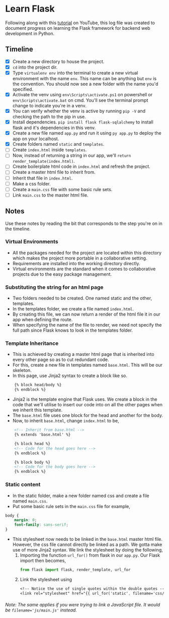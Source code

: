 # Learn Flask
Following along with this [tutorial](https://www.youtube.com/watch?v=Z1RJmh_OqeA) on YouTube, this log file was created to document progress on learning the Flask framework for backend web development in Python. 

## Timeline
- [X] Create a new directory to house the project.
- [X] `cd` into the project dir.
- [X] Type `virtualenv env` into the terminal to create a new virtual environment with the name `env`. This name can be anything but `env` is the convention. You should now see a new folder with the name you'd specified.
- [X] Activate the venv using `env\Scripts\activate.ps1` on powershell or `env\Scripts\activate.bat` on cmd. You'll see the terminal prompt change to indicate you're in a venv.
- [X] You can verify whether the venv is active by running `pip -V` and checking the path to the pip in use.
- [X] Install dependencies. `pip install flask flask-sqlalchemy` to install flask and it's dependencies in this venv.
- [X] Create a new file named `app.py` and run it using `py app.py` to deploy the app on your localhost.
- [X] Create folders named `static` and `templates`.
- [ ] Create `index.html` inside `templates`.
- [ ] Now, instead of returning a string in our app, we'll `return render_template(index.html)`.
- [ ] Create boilerplate html code in `index.html` and refresh the project.
- [ ] Create a master html file to inherit from. 
- [ ] Inherit that file in `index.html`.
- [ ] Make a css folder.
- [ ] Create a `main.css` file with some basic rule sets.
- [ ] Link `main.css` to the master html file.

## Notes
Use these notes by reading the bit that corresponds to the step you're on in the timeline.
### Virtual Environments
- All the packages needed for the project are located within this directory which makes the project more portable in a collaborative setting.
- Requirements are installed into the working directory directly.
- Virtual environments are the standard when it comes to collaborative projects due to the easy package management. 

### Substituting the string for an html page
- Two folders needed to be created. One named static and the other, templates. 
- In the templates folder, we create a file named `index.html`. 
- By creating this file, we can now return a render of the html file it in our app when defining the route.
- When specifying the name of the file to render, we need not specify the full path since Flask knows to look in the templates folder.

### Template Inheritance
- This is achieved by creating a master html page that is inherited into every other page so as to cut redundant code.
- For this, create a new file in templates named `base.html`. This will be our skeleton. 
- In this page, use Jinja2 syntax to create a block like so.
```html
    {% block head/body %}
    {% endblock %}
```
- Jinja2 is the template engine that Flask uses. We create a block in the code that we'll utilise to insert our code into on all the other pages when we inherit this template. 
- The `base.html` file uses one block for the head and another for the body.
- Now, to inherit `base.html`, change `index.html` to be, 
```html
    <!-- Inherit from base.html -->
    {% extends 'base.html' %}

    {% block head %}
    <!-- Code for the head goes here -->
    {% endblock %}

    {% block body %}
    <!-- Code for the body goes here -->
    {% endblock %}
```

### Static content
- In the static folder, make a new folder named css and create a file named `main.css`.
- Put some basic rule sets in the `main.css` file for example,
```css
body {
    margin: 0;
    font-family: sans-serif;
}
```
- This stylesheet now needs to be linked in the `base.html` master html file. However, the css file cannot directly be linked as a path. We gotta make use of more Jinja2 syntax. We link the stylesheet by doing the following,
  1. Importing the function `url_for()` from flask in our `app.py`. Our Flask import then becomes, 
        ```python 
        from flask import flask, render_template, url_for
        ```
  2. Link the stylesheet using
        ```css
        <!-- Notice the use of single quotes within the double quotes -->
        <link rel="stylesheet" href="{{ url_for('static', filename='css/main.css') }}">
        ```
###### Note: The same applies if you were trying to link a JavaScript file. It would be `filename='js/main.js'` instead.